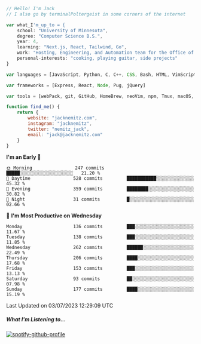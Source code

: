 ```javascript
// Hello! I'm Jack
// I also go by terminalPoltergeist in some corners of the internet

var what_I'm_up_to = {
    school: "University of Minnesota",
    degree: "Computer Science B.S.",
    year: 4,
    learning: "Next.js, React, Tailwind, Go",
    work: "Hosting, Engineering, and Automation team for the Office of Information Technology at UMN",
    personal-interests: "cooking, playing guitar, side projects"
}

var languages = [JavaScript, Python, C, C++, CSS, Bash, HTML, VimScript]

var frameworks = [Express, React, Node, Pug, jQuery]

var tools = [webPack, git, GitHub, HomeBrew, neoVim, npm, Tmux, macOS, Ubuntu, Docker, Nginx]

function find_me() {
    return {
        website: "jacknemitz.com",
        instagram: "jacknemitz",
        twitter: "nemitz_jack",
        email: "jack@jacknemitz.com"
    }
}
```

<!--START_SECTION:waka-->
**I'm an Early 🐤** 

```text
🌞 Morning                247 commits         █████░░░░░░░░░░░░░░░░░░░░   21.20 % 
🌆 Daytime                528 commits         ███████████░░░░░░░░░░░░░░   45.32 % 
🌃 Evening                359 commits         ████████░░░░░░░░░░░░░░░░░   30.82 % 
🌙 Night                  31 commits          █░░░░░░░░░░░░░░░░░░░░░░░░   02.66 % 
```
📅 **I'm Most Productive on Wednesday** 

```text
Monday                   136 commits         ███░░░░░░░░░░░░░░░░░░░░░░   11.67 % 
Tuesday                  138 commits         ███░░░░░░░░░░░░░░░░░░░░░░   11.85 % 
Wednesday                262 commits         ██████░░░░░░░░░░░░░░░░░░░   22.49 % 
Thursday                 206 commits         ████░░░░░░░░░░░░░░░░░░░░░   17.68 % 
Friday                   153 commits         ███░░░░░░░░░░░░░░░░░░░░░░   13.13 % 
Saturday                 93 commits          ██░░░░░░░░░░░░░░░░░░░░░░░   07.98 % 
Sunday                   177 commits         ████░░░░░░░░░░░░░░░░░░░░░   15.19 % 
```



 Last Updated on 03/07/2023 12:29:09 UTC
<!--END_SECTION:waka-->

##### What I'm Listening to...

[![spotify-github-profile](https://spotify-github-profile.vercel.app/api/view?uid=jack.nemitz&cover_image=true&show_offline=true&bar_color=53b14f&bar_color_cover=false&background_color=121212FF)](https://spotify-github-profile.vercel.app/api/view?uid=jack.nemitz&redirect=true)

